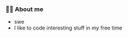 ### 🐱‍💻 About me 

- swe
- I like to code interesting stuff in my free time
<!--
**puentemonte/puentemonte** is a ✨ _special_ ✨ repository because its `README.md` (this file) appears on your GitHub profile.

Here are some ideas to get you started:

- 👯 I’m looking to collaborate on ...
- 🤔 I’m looking for help with ...
- 💬 Ask me about ...
- ⚡ Fun fact: ...

- 🔭 I’m currently working on ...
  - 
- 😄 Pronouns: He / Him
-->

<!-- - 🌱 I'm currently studying a Master's Degree in Game Programming @ U-tad 😄-->

<!-- - 🔭 Here's my [Portfolio!](https://puentemonte.github.io/) -->

<!-- - 📫 How to reach me: [Linkedin](https://www.linkedin.com/in/erik-zubimendi/) -->
